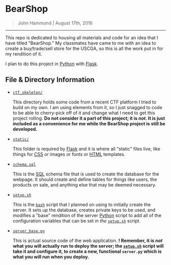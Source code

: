 __BearShop__
=============

> John Hammond | August 17th, 2016

------------------------------

This repo is dedicated to housing all materials and code for an idea that I have titled "BearShop." My classmates have came to me with an idea to create a buy/trade/sell store for the USCGA, so this is all the work put in for my rendition of it.

I plan to do this project in [Python] with [Flask].

File & Directory Information
----------------

* [`ctf_skeleton/`](ctf_skeleton/)
    
    This directory holds some code from a recent CTF platform I tried to build on my own. I am using elements from it, so I just snagged to code to be able to cherry-pick off of it and change what I need to get this project rolling. __Do not consider it a part of this project; it is _not_. It is just included as a convenience for me while the BearShop project is still be developed.__

* [`static/`](static/)
    
    This folder is required by [Flask] and it is where all "static" files live, like things for [CSS] or images or fonts or [HTML] templates.

* [`schema.sql`](schema.sql)    
    
    This is the [SQL] schema file that is used to create the database for the webpage. It should create and define tables for things like users, the products on sale, and anything else that may be deemed necessary.

* [`setup.sh`](setup.sh)    
    
    This is the [`bash`][bash] script that I planned on using to initially create the server. It sets up the database, creates private keys to be used, and modifies a "base" rendition of the server [Python] script to add all of the configuration variables that can be set _in the_ [`setup.sh`](setup.sh) script.


* [`server_base.py`](server_base.py)
    
    This is actual source code of the web application. __! Remember, it is _not_ what you will actually run to deploy the server; the [`setup.sh`](setup.sh) script will take it and configure it, to create a new, functional `server.py` which is what you will run when you deploy.__



[Python]: https://www.python.org/
[Flask]: http://flask.pocoo.org/
[SQL]: https://en.wikipedia.org/wiki/SQL
[bash]: https://en.wikipedia.org/wiki/Bash_(Unix_shell)
[CSS]: https://www.w3.org/Style/CSS/Overview.en.html
[HTML]: https://en.wikipedia.org/wiki/HTML